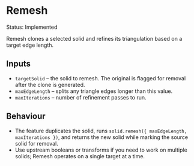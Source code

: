 # Remesh

Status: Implemented

Remesh clones a selected solid and refines its triangulation based on a target edge length.

## Inputs
- `targetSolid` – the solid to remesh. The original is flagged for removal after the clone is generated.
- `maxEdgeLength` – splits any triangle edges longer than this value.
- `maxIterations` – number of refinement passes to run.

## Behaviour
- The feature duplicates the solid, runs `solid.remesh({ maxEdgeLength, maxIterations })`, and returns the new solid while marking the source solid for removal.
- Use upstream booleans or transforms if you need to work on multiple solids; Remesh operates on a single target at a time.
